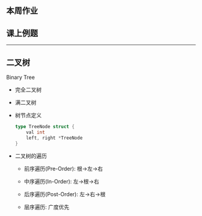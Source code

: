 本周作业
----------


课上例题
----------


-----------------------------------

二叉树
--------
Binary Tree

* 完全二叉树

* 满二叉树

* 树节点定义

    ```go
    type TreeNode struct {
        val int
        left, right *TreeNode
    }
    ```

* 二叉树的遍历

    + 前序遍历(Pre-Order): 根->左->右
    
    + 中序遍历(In-Order): 左->根->右
    
    + 后序遍历(Post-Order): 左->右->根
    
    * 层序遍历: 广度优先
